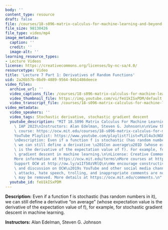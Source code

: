 ```yaml
---
body: ''
content_type: resource
draft: false
file: /courses/18-s096-matrix-calculus-for-machine-learning-and-beyond-january-iap-2023/ocw_18s096_lecture07-part1_2023feb01_360p_16_9.mp4
file_size: 98130426
file_type: video/mp4
image_metadata:
  caption: ''
  credit: ''
  image-alt: ''
learning_resource_types:
- Lecture Videos
license: https://creativecommons.org/licenses/by-nc-sa/4.0/
resourcetype: Video
title: 'Lecture 7 Part 1: Derivatives of Random Functions'
uid: 2a26b57b-0bd9-4889-9564-94b1486deece
video_files:
  archive_url: ''
  video_captions_file: /courses/18-s096-matrix-calculus-for-machine-learning-and-beyond-january-iap-2023/19_-b47PnGFbw50sEzpqpqBycmlTgPmpf_transcript.webvtt
  video_thumbnail_file: https://img.youtube.com/vi/feU1kISxPDM/default.jpg
  video_transcript_file: /courses/18-s096-matrix-calculus-for-machine-learning-and-beyond-january-iap-2023/19_-b47PnGFbw50sEzpqpqBycmlTgPmpf_transcript.pdf
video_metadata:
  video_speakers: ''
  video_tags: Stochastic derivative, stochastic gradient descent
  youtube_description: "MIT 18.S096 Matrix Calculus For Machine Learning And Beyond,\
    \ IAP 2023\nInstructors: Alan Edelman, Steven G. Johnson\n\nView the complete\
    \ course: https://ocw.mit.edu/courses/18-s096-matrix-calculus-for-machine-learning-and-beyond-january-iap-2023/\n\
    YouTube Playlist: https://www.youtube.com/playlist?list=PLUl4u3cNGP62EaLLH92E_VCN4izBKK6OE\n\
    \nDescription: Even if a function f is stochastic (has random numbers in it),\
    \ we can still define a derivative \u201Con average\u201D (whose expectation value\
    \ is the derivative of the expectation value of f). For example, for stochastic\
    \ gradient descent in machine learning.\n\nLicense: Creative Commons BY-NC-SA\n\
    More information at https://ocw.mit.edu/terms\nMore courses at https://ocw.mit.edu\n\
    Support OCW at http://ow.ly/a1If50zVRlQ\n\nWe encourage constructive comments\
    \ and discussion on OCW\u2019s YouTube and other social media channels. Personal\
    \ attacks, hate speech, trolling, and inappropriate comments are not allowed and\
    \ may be removed. More details at https://ocw.mit.edu/comments.\n"
  youtube_id: feU1kISxPDM
---
```

**Description:** Even if a function f is stochastic (has random numbers in it), we can still define a derivative “on average” (whose expectation value is the derivative of the expectation value of f), for example, for stochastic gradient descent in machine learning.

**Instructors:** Alan Edelman, Steven G. Johnson